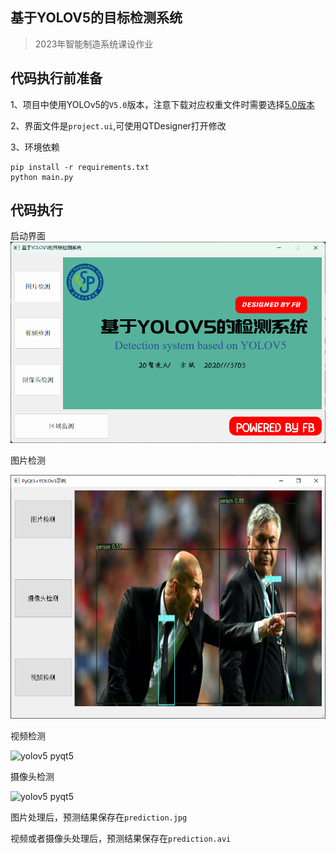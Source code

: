 ## 基于YOLOV5的目标检测系统
>2023年智能制造系统课设作业

## 代码执行前准备

1、项目中使用YOLOv5的`V5.0`版本，注意下载对应权重文件时需要选择[5.0版本](https://github.com/ultralytics/yolov5/releases/v5.0)

2、界面文件是`project.ui`,可使用QTDesigner打开修改

3、环境依赖
```
pip install -r requirements.txt
python main.py
```


## 代码执行
启动界面
![boot.png](boot.png)

图片检测

![yolov5 pyqt5](data/screenshot_img.png)

视频检测

![yolov5 pyqt5](data/screenshot_video.gif)

摄像头检测

![yolov5 pyqt5](data/screenshot_camera.gif)

图片处理后，预测结果保存在`prediction.jpg`

视频或者摄像头处理后，预测结果保存在`prediction.avi`
